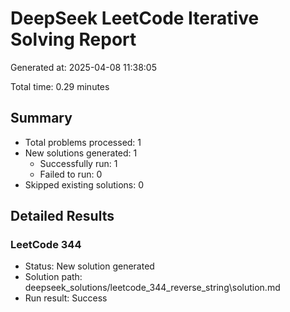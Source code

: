 # DeepSeek LeetCode Iterative Solving Report

Generated at: 2025-04-08 11:38:05

Total time: 0.29 minutes

## Summary

- Total problems processed: 1
- New solutions generated: 1
  - Successfully run: 1
  - Failed to run: 0
- Skipped existing solutions: 0

## Detailed Results

### LeetCode 344

- Status: New solution generated
- Solution path: deepseek_solutions/leetcode_344_reverse_string\solution.md
- Run result: Success

